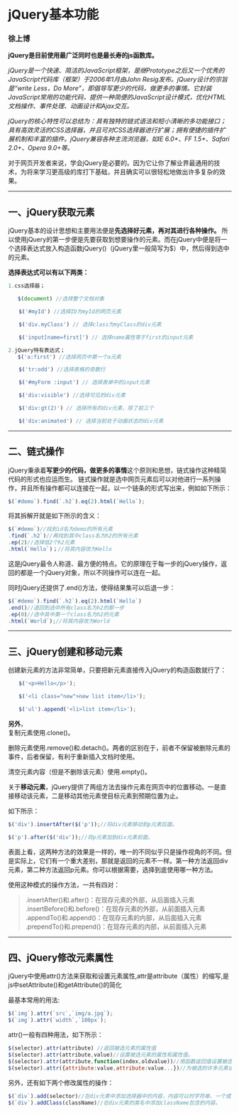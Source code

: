 # jQuery基本功能

### 徐上博

**jQuery是目前使用最广泛同时也是最长寿的js函数库。**

*jQuery是一个快速、简洁的JavaScript框架，是继Prototype之后又一个优秀的JavaScript代码库（框架）于2006年1月由John Resig发布。jQuery设计的宗旨是“write Less，Do More”，即倡导写更少的代码，做更多的事情。它封装JavaScript常用的功能代码，提供一种简便的JavaScript设计模式，优化HTML文档操作、事件处理、动画设计和Ajax交互。*

*jQuery的核心特性可以总结为：具有独特的链式语法和短小清晰的多功能接口；具有高效灵活的CSS选择器，并且可对CSS选择器进行扩展；拥有便捷的插件扩展机制和丰富的插件。jQuery兼容各种主流浏览器，如IE 6.0+、FF 1.5+、Safari 2.0+、Opera 9.0+等。*

对于网页开发者来说，学会jQuery是必要的。因为它让你了解业界最通用的技术，为将来学习更高级的库打下基础，并且确实可以很轻松地做出许多复杂的效果。

***

## 一、jQuery获取元素

jQuery基本的设计思想和主要用法便是**先选择好元素，再对其进行各种操作。**
所以使用jQuery的第一步便是先要获取到想要操作的元素。而在jQuery中便是将一个选择表达式放入构造函数jQuery()（jQuery里一般简写为$）中，然后得到选中的元素。

**选择表达式可以有以下两类：**

```js
1.css选择器；

   $(document) //选择整个文档对象

　　$('#myId') //选择ID为myId的网页元素

　　$('div.myClass') // 选择class为myClass的div元素

　　$('input[name=first]') // 选择name属性等于first的input元素

2.jQuery特有表达式；
   $('a:first') //选择网页中第一个a元素

　　$('tr:odd') //选择表格的奇数行

　　$('#myForm :input') // 选择表单中的input元素

　　$('div:visible') //选择可见的div元素

　　$('div:gt(2)') // 选择所有的div元素，除了前三个

　　$('div:animated') // 选择当前处于动画状态的div元素
```

***

## 二、链式操作

jQuery秉承着**写更少的代码，做更多的事情**这个原则和思想，链式操作这种精简代码的形式也应运而生。
链式操作就是选中网页元素后可以对他进行一系列操作，并且所有操作都可以连接在一起，以一个链条的形式写出来，例如如下所示：

```js
$(`#demo`).find(`.h2`).eq(2).html(`Hello`);
```

将其拆解开就是如下所示的含义：

```js
$(`#demo`)//找到id名为demo的所有元素
.find(`.h2`)//再找到其中class名为h2的所有元素
.ep(2)//选择低2个h2元素
.html(`Hello`)；//将其内容改为Hello
```

这是jQuery最令人称道、最方便的特点。它的原理在于每一步的jQuery操作，返回的都是一个jQuery对象，所以不同操作可以连在一起。

同时jQuery还提供了.end()方法，使得结果集可以后退一步：

```js
$(`#demo`).find(`.h2`).eq(2).html(`Hello`)
.end()//退回到选中所有class名为h2的那一步
.ep(0)//选中其中第一个class名为h2的元素
.html(`World`);//将其内容改为World
```

***

## 三、jQuery创建和移动元素

创建新元素的方法非常简单，只要把新元素直接传入jQuery的构造函数就行了：

```js
　　$('<p>Hello</p>');

　　$('<li class="new">new list item</li>');

　　$('ul').append('<li>list item</li>');
```

**另外**，<br>
复制元素使用.clone()。

删除元素使用.remove()和.detach()。两者的区别在于，前者不保留被删除元素的事件，后者保留，有利于重新插入文档时使用。

清空元素内容（但是不删除该元素）使用.empty()。

关于**移动元素**，jQuery提供了两组方法去操作元素在网页中的位置移动。一是直接移动该元素，二是移动其他元素使目标元素到预期位置为止。

如下所示：

```js
$('div').insertAfter($('p'));//将div元素移动到p元素后面。

$('p').after($('div'));//将p元素加到div元素前面。
```

表面上看，这两种方法的效果是一样的，唯一的不同似乎只是操作视角的不同。但是实际上，它们有一个重大差别，那就是返回的元素不一样。第一种方法返回div元素，第二种方法返回p元素。你可以根据需要，选择到底使用哪一种方法。

使用这种模式的操作方法，一共有四对：
>.insertAfter()和.after()：在现存元素的外部，从后面插入元素<br>
>.insertBefore()和.before()：在现存元素的外部，从前面插入元素<br>
>.appendTo()和.append()：在现存元素的内部，从后面插入元素<br>
>.prependTo()和.prepend()：在现存元素的内部，从前面插入元素<br>

***

## 四、jQuery修改元素属性

jQuery中使用attr()方法来获取和设置元素属性,attr是attribute（属性）的缩写,是js中setAttribute()和getAttribute()的简化

最基本常用的用法:

```js
$(`img`).attr(`src`,`img/a.jpg`);
$(`img`).attr(`width`,`100px`);
```

attr()一般有四种用法，如下所示：

```js
$(selector).attr(attribute) //返回被选元素的属性值
$(selector).attr(attribute,value)//设置被选元素的属性和属性值。
$(selector).attr(attribute,function(index,oldvalue))//用函数返回值设置被选元素的属性和值。
$(selector).attr({attribute:value,attribute:value...})//为被选的许多元素设置属性和值。
```

另外，还有如下两个修改属性的操作：

```js
$(`div`).add(selector)//在div元素中添加选择器中的内容，内容可以时字符串、一个或多个元素集合、html片段等。
$(`div`).addClass(className)//在div元素的类名中添加className包含的内容。
```
